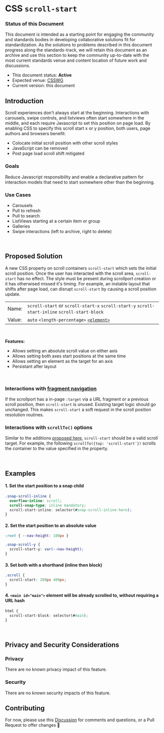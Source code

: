 # CSS `scroll-start`

### Status of this Document
This document is intended as a starting point for engaging the community and standards bodies in developing collaborative solutions fit for standardization. As the solutions to
problems described in this document progress along the standards-track, we will retain this document as an archive and use this section to keep the community up-to-date with the
most current standards venue and content location of future work and discussions.
* This document status: **Active**
* Expected venue: [CSSWG](https://drafts.csswg.org/)
* Current version: this document

## Introduction

Scroll experiences don't always start at the beginning. Interactions with carousels, swipe controls, and listviews often start somewhere in the middle, and each require Javascript to set this position on page load. By enabling CSS to specify this scroll start x or y position, both users, page authors and browsers benefit:
- Colocate initial scroll position with other scroll styles
- JavaScript can be removed
- Post page load scroll shift mitigated

### Goals
Reduce Javascript responsibility and enable a declarative pattern for interaction models that need to start somewhere other than the beginning.

### Use Cases
- Carousels
- Pull to refresh
- Pull to search
- ListViews starting at a certain item or group
- Galleries
- Swipe interactions (left to archive, right to delete)

<br>

## Proposed Solution
A new CSS property on scroll containers `scroll-start` which sets the initial scroll position. Once the user has interacted with the scroll area, `scroll-start` has no effect. The style must be present during scrollport creation or it has otherwised missed it's timing. For example, an instable layout that shifts after page load, can disrupt `scroll-start` by causing a scroll position update. 

|   |   |
|:----------|:-------------| 
| Name: | `scroll-start` or `scroll-start-x` `scroll-start-y` `scroll-start-inline` `scroll-start-block` |  
| Value: | `auto` `<length-percentage>` [`<element>`](https://drafts.csswg.org/selectors-4/#typedef-id-selector) |  

<br>

**Features:**
- Allows setting an absolute scroll value on either axis
- Allows setting both axes start positions at the same time
- Allows setting an element as the target for an axis
- Persistant after layout

<br>

### Interactions with [fragment navigation](https://html.spec.whatwg.org/multipage/browsing-the-web.html#scroll-to-fragid)
If the scrollport has a in-page `:target` via a URL fragment or a previous scroll position, then `scroll-start` is unused. Existing target logic should go unchanged. This makes `scroll-start` a soft request in the scroll position resolution routines. 

### Interactions with `scrollTo()` options
Similar to the additions [proposed here](https://github.com/argyleink/ScrollSnapExplainers/tree/main/js-scrollToOptions_Snap-Additions), `scroll-start` should be a valid scroll target. For example, the following `scrollTo({top: 'scroll-start'})` scrolls the container to the value specified in the property.

<br>

## Examples
#### 1. Set the start position to a snap child
```css
.snap-scroll-inline {
  overflow-inline: scroll;
  scroll-snap-type: inline mandatory;
  scroll-start-inline: selector(#snap-scroll-inline-hero);
}
```

#### 2. Set the start position to an absolute value
```css
:root { --nav-height: 100px }

.snap-scroll-y {
  scroll-start-y: var(--nav-height);
}
```

#### 3. Set both with a shorthand (inline then block)
```css
.scroll {
  scroll-start: 200px 400px;
}
```

#### 4. `<main id="main">` element will be already scrolled to, without requiring a URL hash

```css
html {
  scroll-start-block: selector(#main);
}
```

<br>

## Privacy and Security Considerations

### Privacy

There are no known privacy impact of this feature.

### Security

There are no known security impacts of this feature.

## Contributing
For now, please use this [Discussion](https://github.com/argyleink/ScrollSnapExplainers/discussions/4) for comments and questions, or a Pull Request to offer changes 🙏
